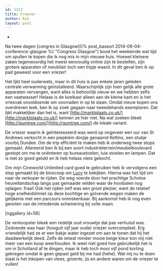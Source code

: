 ```yaml
---
id: 1213
title: Freezer
author: Rik
layout: post
---
```

-
Na twee dagen [congres in Glasgow]({% post_baseurl 2014-09-04-conference-glasgow %} "Congress Glasgow") bood het weekeinde wat tijd om spullen te kopen die ik nog mis in mijn nieuwe huis. Hoewel kleinere zaken tegenwoordig het meest eenvoudig online zijn te bestellen, zijn grotere apparaten of meubilair toch een tripje waard. In dit geval ben ik op pad geweest voor een vriezer!

Het lijkt heel ouderwets, maar in dit huis is pas enkele jaren geleden centrale verwarming geïnstalleerd. Waarschijnlijk zijn toen gelijk alle grote apparaten vervangen, want alles is behoorlijk nieuw en we hebben zelfs een vaatwasser! Helaas is de koelkast alleen aan de kleine kant en is het vriesvak onvoldoende om voorraden in op te slaan. Omdat nieuw kopen ons overdreven leek, ben ik op zoek gegaan naar tweedehands exemplaren. Dat lijkt makkelijker dan het is, want [http://marktplaats.co.uk/](http://marktplaats.co.uk/) kennen ze hier niet. Na wat zoeken bleek [http://gumtree.com/](http://gumtree.com/) de lokale variant.

De vriezer waarin ik geïnteresseerd was werd op ongeveer een uur van St Andrews verkocht in een piepklein dorpje genaamd Kettins, een stukje voorbij Dundee. Om de trip efficiënt te maken heb ik onderweg twee stops gemaakt. Allereerst ben ik bij een soort industrieterrein/meubelboulevard gestopt om me te oriënteren op bureaustoelen, luie stoelen en lampen. Dat is niet zo goed gelukt en ik heb helaas niets gekocht.

Om mijn Cineworld Unlimited card goed te gebruiken heb ik vervolgens een stop gemaakt bij de bioscoop om [Lucy](http://www.imdb.com/title/tt2872732/) te bekijken. Hierna was het tijd om naar de verkoper te rijden. De weg voerde door het prachtige Schotse heuvellandschap langs pas gemaaide velden waar de hooibalen nog oplagen: fraai! Ook het rijden zelf was een groot plezier, want de relatief hoge snelheidslimiet op deze bochtige en golvende wegen maken de gelijkenis met een parcours onmiskenbaar. Bij aankomst heb ik nog even genoten van de intredende schemering bij volle maan.

[nggallery id=56]

De verkoopster bleek een redelijk oud vrouwtje dat pas verhuisd was. Zodoende was haar (hooguit vijf jaar oude) vriezer overcompleet. Erg vriendelijk had ze er een bakje water ingezet om aan te tonen dat hij het daadwerkelijk deed. Zelfs de ietwat minder mooie beige kleur kon mij niet meer van een koop weerhouden. Ik weet niet goed hoe gebruikelijk het is om in Schotland af te dingen, maar ik heb toch mooi vijf pond korting gekregen omdat ik geen gepast geld bij me had (hehe). Wat mij nu te doen staat is het inkopen van vlees, groente, ijs en andere waren om de vriezer te vullen!